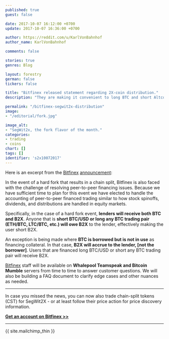 ```yaml
---
published: true
guest: false

date: 2017-10-07 16:12:00 +0700
update: 2017-10-07 16:36:00 +0700

author: https://reddit.com/u/KarlVonBahnhof
author_name: KarlVonBahnhof

comments: false

stories: true
genres: Blog

layout: forestry
german: false
tickers: false

title: "Bitfinex released statement regarding 2X-coin distribution."
description: "They are making it convenient to long BTC and short Altcoin/BTC ratios if you care to get as much SegWit2x-coin as you can."

permalink: "/bitfinex-segwit2x-distribution"
image:
- "/editorial/fork.jpg"

image_alt:
- "SegWit2x, the fork flavor of the month."
categories:
- trading
- coins
chart: []
tags: []
identifier: 's2x10072017'
---
```



Here is an excerpt from the [Bitfinex](https://www.bitfinex.com/?refcode=5egV78YtlC) [announcement](https://www.bitfinex.com/posts/223/review):

In the event of a hard fork that results in a chain split, Bitfinex is also faced with the challenge of resolving peer-to-peer financing issues. Because we have sufficient time to plan for this event we have elected to handle the accounting of peer-to-peer financed trading similar to how stock spinoffs, dividends, and distributions are handled in equity markets.

Specifically, in the case of a hard fork event, **lenders will receive both BTC and B2X**. Anyone that is **short BTC/USD or long any BTC trading pair (ETH/BTC, LTC/BTC, etc.) will owe B2X** to the lender, effectively making the user short B2X.

An exception is being made where **BTC is borrowed but is not in use** as financing collateral. In that case, **B2X will accrue to the lender, [not the borrower]**. Users that are financed long BTC/USD or short any BTC trading pair will receive B2X.

[Bitfinex](https://www.bitfinex.com/?refcode=5egV78YtlC) staff will be available on **Whalepool Teamspeak and Bitcoin Mumble** servers from time to time to answer customer questions. We will also be building a FAQ document to clarify edge cases and other nuances as needed.

_________________

In case you missed the news, you can now also trade chain-split tokens (CST) for SegWit2X - or at least follow their price action for price discovery information.

**[Get an account on Bitfinex >>](https://www.bitfinex.com/?refcode=5egV78YtlC)**

_________________



{{ site.mailchimp_thin }}

<p>&nbsp;</p>
